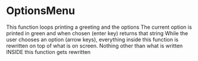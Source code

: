 # OptionsMenu

This function loops printing a greeting and the options
The current option is printed in green and when chosen (enter key) returns that string
While the user chooses an option (arrow keys), everything inside this function is rewritten on top
of what is on screen. Nothing other than what is written INSIDE this function gets rewritten
